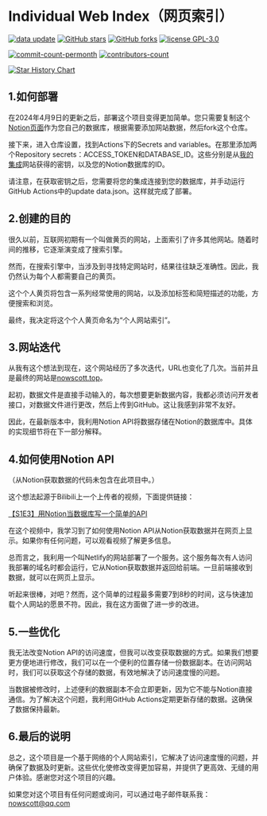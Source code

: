 # Individual Web Index（网页索引）

[![data update][data-update-image]][data-update-url]
[![GitHub stars][stars-image]][stars-url]
[![GitHub forks][forks-image]][forks-url]
[![license GPL-3.0][license-image]][license-url]

[![commit-count-permonth][commit-image]][commit-url]
[![contributors-count][contributors-image]][contributors-url]

[![Star History Chart][stars-history-image]][stars-url]


## 1.如何部署

在2024年4月9日的更新之后，部署这个项目变得更加简单。您只需要复制这个[Notion页面][notion-url]作为您自己的数据库，根据需要添加网站数据，然后fork这个仓库。

接下来，进入仓库设置，找到Actions下的Secrets and variables。在那里添加两个Repository secrets：ACCESS_TOKEN和DATABASE_ID。这些分别是从[我的集成][access-url]网站获得的密钥，以及您的Notion数据库的ID。

请注意，在获取密钥之后，您需要将您的集成连接到您的数据库，并手动运行GitHub Actions中的update data.json。这样就完成了部署。

## 2.创建的目的

很久以前，互联网初期有一个叫做黄页的网站，上面索引了许多其他网站。随着时间的推移，它逐渐演变成了搜索引擎。

然而，在搜索引擎中，当涉及到寻找特定网站时，结果往往缺乏准确性。因此，我仍然认为每个人都需要自己的黄页。

这个个人黄页将包含一系列经常使用的网站，以及添加标签和简短描述的功能，方便搜索和浏览。

最终，我决定将这个个人黄页命名为“个人网站索引”。

## 3.网站迭代

从我有这个想法到现在，这个网站经历了多次迭代，URL也变化了几次。当前并且是最终的网站是[nowscott.top](https://nowscott.top)。

起初，数据文件是直接手动输入的，每次想要更新数据内容，我都必须访问开发者接口，对数据文件进行更改，然后上传到GitHub。这让我感到非常不友好。

因此，在最新版本中，我利用Notion API将数据存储在Notion的数据库中。具体的实现细节将在下一部分解释。

## 4.如何使用Notion API
（从Notion获取数据的代码未包含在此项目中。）

这个想法起源于Bilibili上一个上传者的视频，下面提供链接：

[【S1E3】用Notion当数据库写一个简单的API](https://www.bilibili.com/video/BV1gF411E7pV/?share_source=copy_web&vd_source=98c7014c35363c157a4fba4929dbda77)

在这个视频中，我学习到了如何使用Notion API从Notion获取数据并在网页上显示。如果你有任何问题，可以观看视频了解更多信息。

总而言之，我利用一个叫Netlify的网站部署了一个服务。这个服务每次有人访问我部署的域名时都会运行，它从Notion获取数据并返回给前端。一旦前端接收到数据，就可以在网页上显示。

听起来很棒，对吧？然而，这个简单的过程最多需要7到8秒的时间，这与快速加载个人网站的愿景不符。因此，我在这方面做了进一步的改进。

## 5.一些优化

我无法改变Notion API的访问速度，但我可以改变获取数据的方式。如果我们想要更方便地进行修改，我们可以在一个便利的位置存储一份数据副本。在访问网站时，我们可以获取这个存储的数据，有效地解决了访问速度慢的问题。

当数据被修改时，上述便利的数据副本不会立即更新，因为它不能与Notion直接通信。为了解决这个问题，我利用GitHub Actions定期更新存储的数据。这确保了数据保持最新。

## 6.最后的说明

总之，这个项目是一个基于网络的个人网站索引，它解决了访问速度慢的问题，并确保了数据及时更新。这些优化使修改变得更加容易，并提供了更高效、无缝的用户体验。感谢您对这个项目的兴趣。

如果您对这个项目有任何问题或询问，可以通过电子邮件联系我：[nowscott@qq.com](mailto:nowscott@qq.com)


[data-update-url]:https://github.com/NowScott/web_database/actions/workflows/scraping.yml "数据更新"
[data-update-image]:https://img.shields.io/github/actions/workflow/status/NowScott/IndWebIndex/scraping.yml?label=data%20update
[stars-url]:https://github.com/NowScott/IndWebIndex/stargazers "星标"
[stars-image]: https://img.shields.io/github/stars/NowScott/IndWebIndex?label=Star
[forks-url]: https://github.com/NowScott/IndWebIndex/forks "复刻"
[forks-image]: https://img.shields.io/github/forks/NowScott/IndWebIndex?label=Fork
[license-url]: https://opensource.org/license/gpl-3-0/  "许可证"
[license-image]: https://img.shields.io/github/license/NowScott/IndWebIndex

[commit-url]:https://github.com/NowScott/IndWebIndex/commits/main "提交"
[commit-image]:https://img.shields.io/github/commit-activity/m/NowScott/IndWebIndex
[contributors-url]:https://github.com/NowScott/IndWebIndex/graphs/contributors "贡献者"
[contributors-image]:https://img.shields.io/github/contributors/NowScott/IndWebIndex

[web-url]:https://www.nowscott.top "中文网页"
[web-image]:https://img.shields.io/badge/%E7%BD%91%E9%A1%B5%E9%A2%84%E8%A7%88-%E4%B8%AD%E6%96%87-blue
[stars-history-image]:https://api.star-history.com/svg?repos=NowScott/IndWebIndex&type=Date

[notion-url]:https://nowscott.notion.site/0c3540063c0245a3947494527e83ba7a?v=8757a2fec25246fcb24574ba60542f00

[access-url]:https://www.notion.so/my-integrations